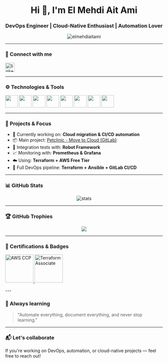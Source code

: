 <h1 align="center">Hi 👋, I'm El Mehdi Ait Ami</h1>
<h3 align="center">DevOps Engineer | Cloud-Native Enthusiast | Automation Lover</h3>

<p align="center">
  <img src="https://komarev.com/ghpvc/?username=elmehdiaitami&label=Profile%20views&color=0e75b6&style=flat" alt="elmehdiaitami" />
</p>

---

### 🔗 Connect with me

<p align="left">
  <a href="https://www.linkedin.com/in/elmehdiaitami/" target="blank">
    <img align="center" src="https://cdn.jsdelivr.net/gh/devicons/devicon/icons/linkedin/linkedin-original.svg" alt="linkedin" height="30" width="30" />
  </a>
</p>

---

### ⚙️ Technologies & Tools

<p align="left">
  <img src="https://cdn.jsdelivr.net/gh/devicons/devicon/icons/terraform/terraform-original.svg" width="40" height="40" />
  <img src="https://cdn.jsdelivr.net/gh/devicons/devicon/icons/ansible/ansible-original.svg" width="40" height="40" />
  <img src="https://cdn.jsdelivr.net/gh/devicons/devicon/icons/docker/docker-original.svg" width="40" height="40" />
  <img src="https://cdn.jsdelivr.net/gh/devicons/devicon/icons/gitlab/gitlab-original.svg" width="40" height="40" />
  <img src="https://cdn.jsdelivr.net/gh/devicons/devicon/icons/linux/linux-original.svg" width="40" height="40" />
  <img src="https://cdn.jsdelivr.net/gh/devicons/devicon/icons/aws/aws-original.svg" width="40" height="40" />
  <img src="https://cdn.jsdelivr.net/gh/devicons/devicon/icons/python/python-original.svg" width="40" height="40" />
  <img src="https://cdn.jsdelivr.net/gh/devicons/devicon/icons/github/github-original.svg" width="40" height="40" />
</p>

---

### 🚀 Projects & Focus

- 🔭 Currently working on: **Cloud migration & CI/CD automation**
- 📦 Main project: [Petclinic - Move to Cloud (GitLab)](https://gitlab.com/elmehdiaitami/petclinic-move-to-cloud)
- 🧪 Integration tests with: **Robot Framework**
- 📈 Monitoring with: **Prometheus & Grafana**
- ☁️ Using: **Terraform + AWS Free Tier**
- 🔄 Full DevOps pipeline: **Terraform + Ansible + GitLab CI/CD**

---

### 📊 GitHub Stats

<p align="center">
  <img src="https://github-readme-stats.vercel.app/api?username=elmehdiaitami&show_icons=true&theme=github_dark" alt="stats" />
</p>

---

### 🏆 GitHub Trophies

<p align="center">
  <img src="https://github-profile-trophy.vercel.app/?username=elmehdiaitami&theme=gruvbox" />
</p>

---

### 🏅 Certifications & Badges

<p align="left">
  <a href="https://www.credly.com/badges/XXXXX" target="_blank">
    <img src="https://images.credly.com/size/110x110/images/XXX/aws-certified-cloud-practitioner.png" alt="AWS CCP" width="90"/>
  </a>
  <a href="https://www.credly.com/badges/YYYY" target="_blank">
    <img src="https://images.credly.com/size/110x110/images/YYY/terraform-associate.png" alt="Terraform Associate" width="90"/>
  </a>
</p>
---

### 🧠 Always learning

> "Automate everything, document everything, and never stop learning."

---

### 📬 Let's collaborate

If you're working on DevOps, automation, or cloud-native projects — feel free to reach out!
